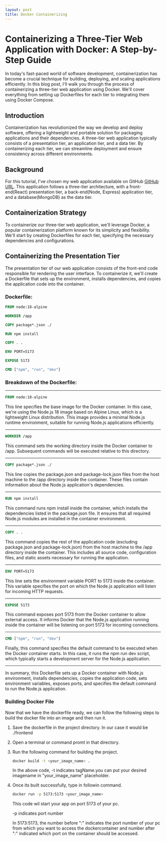 ```yaml
---
layout: post
title: Docker Containerizing
---
```


# Containerizing a Three-Tier Web Application with Docker: A Step-by-Step Guide

In today's fast-paced world of software development, containerization has become a crucial technique for building, deploying, and scaling applications efficiently. In this blog post, I'll walk you through the process of containerizing a three-tier web application using Docker. We'll cover everything from setting up Dockerfiles for each tier to integrating them using Docker Compose.

## Introduction

Containerization has revolutionized the way we develop and deploy software, offering a lightweight and portable solution for packaging applications and their dependencies. A three-tier web application typically consists of a presentation tier, an application tier, and a data tier. By containerizing each tier, we can streamline deployment and ensure consistency across different environments.

## Background

For this tutorial, I've chosen my web application available on GitHub [GitHub URL](https://github.com/SiddhantEngineer/Symphony---A-music-streaming-Webapp.git). This application follows a three-tier architecture, with a front-end(React) presentation tier, a back-end(Node, Express) application tier, and a database(MongoDB) as the data tier.

## Containerization Strategy

To containerize our three-tier web application, we'll leverage Docker, a popular containerization platform known for its simplicity and flexibility. We'll start by creating Dockerfiles for each tier, specifying the necessary dependencies and configurations.

## Containerizing the Presentation Tier

The presentation tier of our web application consists of the front-end code responsible for rendering the user interface. To containerize it, we'll create a Dockerfile that sets up the environment, installs dependencies, and copies the application code into the container.

### Dockerfile:

```dockerfile
FROM node:18-alpine

WORKDIR /app

COPY package*.json ./

RUN npm install

COPY . .

ENV PORT=5173

EXPOSE 5173

CMD ["npm", "run", "dev"]
```

### Breakdown of the Dockerfile:

---

```dockerfile
FROM node:18-alpine
```

This line specifies the base image for the Docker container. In this case, we're using the Node.js 18 image based on Alpine Linux, which is a lightweight Linux distribution. This image provides a minimal Node.js runtime environment, suitable for running Node.js applications efficiently.

---

```dockerfile
WORKDIR /app
```

This command sets the working directory inside the Docker container to /app. Subsequent commands will be executed relative to this directory.

---

```dockerfile
COPY package*.json ./
```

This line copies the package.json and package-lock.json files from the host machine to the /app directory inside the container. These files contain information about the Node.js application's dependencies.

---

```dockerfile
RUN npm install
```

This command runs npm install inside the container, which installs the dependencies listed in the package.json file. It ensures that all required Node.js modules are installed in the container environment.

---

```dockerfile
COPY . .
```

This command copies the rest of the application code (excluding package.json and package-lock.json) from the host machine to the /app directory inside the container. This includes all source code, configuration files, and static assets necessary for running the application.

---

```dockerfile
ENV PORT=5173
```

This line sets the environment variable PORT to 5173 inside the container. This variable specifies the port on which the Node.js application will listen for incoming HTTP requests.

---

```dockerfile
EXPOSE 5173
```

This command exposes port 5173 from the Docker container to allow external access. It informs Docker that the Node.js application running inside the container will be listening on port 5173 for incoming connections.

---

```dockerfile
CMD ["npm", "run", "dev"]
```

Finally, this command specifies the default command to be executed when the Docker container starts. In this case, it runs the npm run dev script, which typically starts a development server for the Node.js application.

---

In summary, this Dockerfile sets up a Docker container with Node.js environment, installs dependencies, copies the application code, sets environment variables, exposes ports, and specifies the default command to run the Node.js application.

### Building Docker File

Now that we have the dockerfile ready, we can follow the following steps to build the docker file into an image and then run it.

1. Save the dockerfile in the project directory. In our case it would be ./frontend
2. Open a terminal or command promt in that directory.
3. Run the following command for building the project.

   ```bash
   docker build -t <your_image_name> .
   ```

   In the above code, -t indicates tagName.you can put your desired imagename in "your_image_name" placeholder.

4. Once its built successfully, type in followin command.

   ```bash
   docker run -p 5173:5173 <your_image_name>
   ```

   This code wil start your app on port 5173 of your pc.

   -p indicates port number

   In 5173:5173, the number before ":" indicates the port number of your pc from which you want to access the dockercontainer and number after ":" indicated which port on the container should be accessed.
